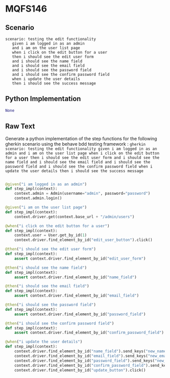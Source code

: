 # MQFS146
## Scenario
```gherkin
scenario: testing the edit functionality 
   given i am logged in as an admin 
   and i am on the user list page 
   when i click on the edit button for a user 
   then i should see the edit user form 
   and i should see the name field 
   and i should see the email field 
   and i should see the password field 
   and i should see the confirm password field 
   when i update the user details 
   then i should see the success message
```


## Python Implementation
```python
None
```


## Raw Text
Generate a python implementation of the step functions for the following gherkin scenario using the behave bdd testing framework : ```gherkin scenario: testing the edit functionality given i am logged in as an admin and i am on the user list page when i click on the edit button for a user then i should see the edit user form and i should see the name field and i should see the email field and i should see the password field and i should see the confirm password field when i update the user details then i should see the success message ```



```python from behave import given, when, then

@given("i am logged in as an admin")
def step_impl(context):
    context.admin = Admin(username="admin", password="password")
    context.admin.login()

@given("i am on the user list page")
def step_impl(context):
    context.driver.get(context.base_url + "/admin/users")

@when("i click on the edit button for a user")
def step_impl(context):
    context.user = User.get_by_id(1)
    context.driver.find_element_by_id("edit_user_button").click()

@then("i should see the edit user form")
def step_impl(context):
    assert context.driver.find_element_by_id("edit_user_form")

@then("i should see the name field")
def step_impl(context):
    assert context.driver.find_element_by_id("name_field")

@then("i should see the email field")
def step_impl(context):
    assert context.driver.find_element_by_id("email_field")

@then("i should see the password field")
def step_impl(context):
    assert context.driver.find_element_by_id("password_field")

@then("i should see the confirm password field")
def step_impl(context):
    assert context.driver.find_element_by_id("confirm_password_field")

@when("i update the user details")
def step_impl(context):
    context.driver.find_element_by_id("name_field").send_keys("new_name")
    context.driver.find_element_by_id("email_field").send_keys("new_email@example.com")
    context.driver.find_element_by_id("password_field").send_keys("new_password")
    context.driver.find_element_by_id("confirm_password_field").send_keys("new_password")
    context.driver.find_element_by_id("update_button").click()
